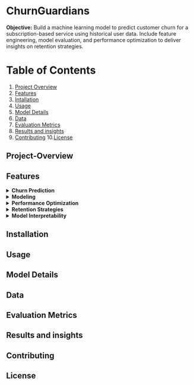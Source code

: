 # ChurnGuardians
<b>Objective:</b> Build a machine learning model to predict customer churn for a subscription-based service using historical user data. Include feature engineering, model evaluation, and performance optimization to deliver insights on retention strategies.

# Table of Contents
1. [Project Overview](#project-overview)
2. [Features](#features)
3. [Intallation](#installation)
4. [Usage](#usage)
5. [Model Details](#model-details)
6. [Data](#data)
7. [Evaluation Metrics](evaluation-metrics)
8. [Results and insights](#results-and-insights)
9. [Contributing](#contributing)
10.[License](#license)

## Project-Overview

## Features

<details>
 <summary><b>Churn Prediction</b></summary> 
Predict the likelihood of customer churn based on historical data.
Feature Engineering: Includes recency, frequency, monetary (RFM) metrics, engagement scores, and more. 
</details>

<details>
  <summary><b>Modeling</b></summary>
  Implemented using models like Logistic Regression, Decision Trees, Random Forest, Gradient Boosting, and Neural Networks.
</details>

<details>
  <summary><b>Performance Optimization</b></summary>
  Hyperparameter tuning, cross-validation, and ensemble methods to improve model performance.
</details>

 <details>
   <summary><b>Retention Strategies</b></summary>
   Provides actionable insights for businesses to reduce churn by identifying at-risk customers.
 </details>

<details>
  <summary><b>Model Interpretability</b></summary>
   Tools like SHAP and LIME for explaining model predictions.
</details>

## Installation

## Usage

## Model Details

## Data

## Evaluation Metrics

## Results and insights

## Contributing

## License

